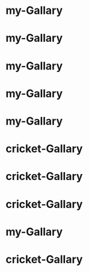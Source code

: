 # my-Gallary
# my-Gallary
# my-Gallary
# my-Gallary
# my-Gallary
# cricket-Gallary
# cricket-Gallary
# cricket-Gallary
# my-Gallary
# cricket-Gallary

